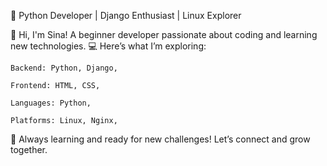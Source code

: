 🌟 Python Developer | Django Enthusiast | Linux Explorer

👋 Hi, I'm Sina! A beginner developer passionate about coding and learning new technologies.
💻 Here’s what I’m exploring:

    Backend: Python, Django,

    Frontend: HTML, CSS,

    Languages: Python,

    Platforms: Linux, Nginx,

    

🚀 Always learning and ready for new challenges! Let’s connect and grow together.
